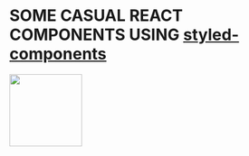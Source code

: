 # SOME CASUAL REACT COMPONENTS USING [styled-components](https://styled-components.com)
<img src="assets/images/preview.jpg" width="128"/>

